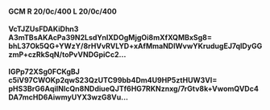 #### GCM R 20/0c/400 L 20/0c/400
**VcTJZUsFDAKiDhn3**<br/>**A3mTBsAKAcPa39N2LsdYnlXDOgMjgOi8mXfXQMBxSg8=**<br/>**bhL37Ok5QG+YWzY/8rHVvRVLYD+xAfMmaNDlWvwYKrudugEJ7qlDyGGzmP+czRkSqN/toPvVNDGpiCc2...**<br/><br/>
**IGPp72XSg0FCKgBJ**<br/>**c5iV97CWOKp2qwS23QzUTC99bb4Dm4U9HP5ztHUW3VI=**<br/>**pHS3BrG6AqiINlcQn8NDdiueQJTf6HG7RKNznxg/7rGtv8k+VwomQVDc4DA7mcHD6AiwmyUYX3wzG8Vu...**